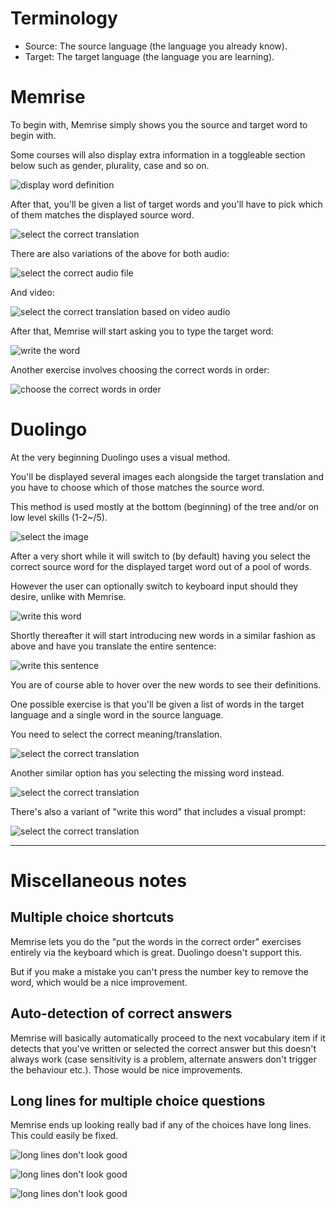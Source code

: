 # Terminology

- Source: The source language (the language you already know).
- Target: The target language (the language you are learning).

# Memrise

To begin with, Memrise simply shows you the source and target word to begin with.

Some courses will also display extra information in a toggleable section below such as gender, plurality, case and so on.

![display word definition](notes-images/memrise-display-word-definition.png)

After that, you'll be given a list of target words and you'll have to pick which of them matches the displayed source word.

![select the correct translation](notes-images/memrise-select-the-correct-translation.png)

There are also variations of the above for both audio:

![select the correct audio file](notes-images/memrise-select-the-correct-audio.png)

And video:

![select the correct translation based on video audio](notes-images/memrise-select-the-correct-translation-for-video-audio.png)

After that, Memrise will start asking you to type the target word:

![write the word](notes-images/memrise-write-this-word.png)

Another exercise involves choosing the correct words in order:

![choose the correct words in order](notes-images/memrise-choose-the-correct-words-in-order.png)

# Duolingo

At the very beginning Duolingo uses a visual method.

You'll be displayed several images each alongside the target translation and you have to choose which of those matches the source word.

This method is used mostly at the bottom (beginning) of the tree and/or on low level skills (1-2~/5).

![select the image](notes-images/duolingo-select-the-image.png)

After a very short while it will switch to (by default) having you select the correct source word for the displayed target word out of a pool of words.

However the user can optionally switch to keyboard input should they desire, unlike with Memrise.

![write this word](notes-images/duolingo-write-this-word.png)

Shortly thereafter it will start introducing new words in a similar fashion as above and have you translate the entire sentence:

![write this sentence](notes-images/duolingo-write-this-sentence-new-words.png)

You are of course able to hover over the new words to see their definitions.

One possible exercise is that you'll be given a list of words in the target language and a single word in the source language.

You need to select the correct meaning/translation.

![select the correct translation](notes-images/duolingo-select-the-correct-translation.png)

Another similar option has you selecting the missing word instead.

![select the correct translation](notes-images/duolingo-select-the-missing-word.png)

There's also a variant of "write this word" that includes a visual prompt:

![select the correct translation](notes-images/duolingo-write-this-word-with-image.png)

--------

# Miscellaneous notes

## Multiple choice shortcuts

Memrise lets you do the "put the words in the correct order" exercises entirely via the keyboard which is great. Duolingo doesn't support this.

But if you make a mistake you can't press the number key to remove the word, which would be a nice improvement.

## Auto-detection of correct answers

Memrise will basically automatically proceed to the next vocabulary item if it detects that you've written or selected the correct answer but this doesn't always work (case sensitivity is a problem, alternate answers don't trigger the behaviour etc.). Those would be nice improvements.

## Long lines for multiple choice questions

Memrise ends up looking really bad if any of the choices have long lines. This could easily be fixed.

![long lines don't look good](notes-images/memrise-ui-multiple-choice-long-lines.png)

![long lines don't look good](notes-images/memrise-ui-multiple-choice-long-lines-2.png)

![long lines don't look good](notes-images/memrise-ui-multiple-choice-long-lines-3.png)